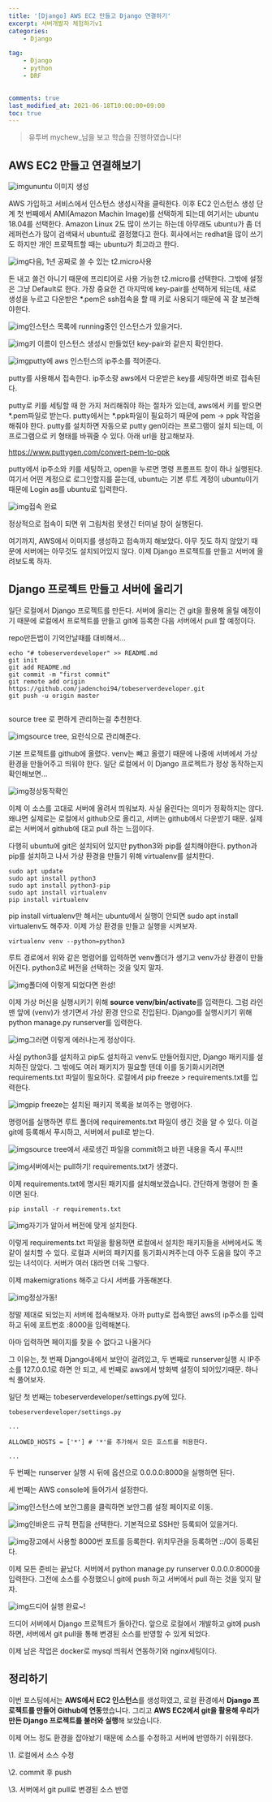 ```yaml
---
title: '[Django] AWS EC2 만들고 Django 연결하기'
excerpt: 서버개발자 체험하기v1
categories:
    - Django

tag:
    - Django
    - python
    - DRF
    

comments: true
last_modified_at: 2021-06-18T10:00:00+09:00
toc: true
---
```


> 유투버 mychew_님을 보고 학습을 진행하였습니다!



## AWS EC2 만들고 연결해보기



![img](https://blog.kakaocdn.net/dn/dlARjV/btqC22tGsjZ/Aqtb2hA155e2801rbkkc70/img.png)ununtu 이미지 생성



AWS 가입하고 서비스에서 인스턴스 생성시작을 클릭한다. 이후 EC2 인스턴스 생성 단계 첫 번째에서 AMI(Amazon Machin Image)를 선택하게 되는데 여기서는 ubuntu 18.04를 선택한다. Amazon Linux 2도 많이 쓰기는 하는데 아무래도 ubuntu가 좀 더 레퍼런스가 많이 검색돼서 ubuntu로 결정했다고 한다. 회사에서는 redhat을 많이 쓰기도 하지만 개인 프로젝트할 때는 ubuntu가 최고라고 한다.

 

 

![img](https://blog.kakaocdn.net/dn/bfRzA2/btqCZ0jf6zy/99kOkBerjBOOKPM1jtEd60/img.png)다음, 1년 공짜로 쓸 수 있는 t2.micro사용

돈 내고 쓸건 아니기 때문에 프리티어로 사용 가능한 t2.micro를 선택한다. 그밖에 설정은 그냥 Default로 한다. 가장 중요한 건 마지막에 key-pair를 선택하게 되는데, 새로 생성을 누르고 다운받은 *.pem은 ssh접속을 할 때 키로 사용되기 때문에 꼭 잘 보관해야한다. 

 



![img](https://blog.kakaocdn.net/dn/bxosF5/btqCZ0KnnAr/ec6BV6k1j6FuLc1ufFtIK1/img.png)인스턴스 목록에 running중인 인스턴스가 있을거다.



![img](https://blog.kakaocdn.net/dn/bcxezm/btqCZ1CsJZK/HI2A4SKLqO564Inn7eRSq0/img.png)키 이름이 인스턴스 생성시 만들었던 key-pair와 같은지 확인한다.

![img](https://blog.kakaocdn.net/dn/lx9bn/btqCZ1CsV1H/JGjEJgqbOKNBmvbCky71Ik/img.png)putty에 aws 인스턴스의 ip주소를 적어준다.

 

putty를 사용해서 접속한다. ip주소랑 aws에서 다운받은 key를 세팅하면 바로 접속된다. 

 

putty로 키를 세팅할 때 한 가지 처리해줘야 하는 절차가 있는데, aws에서 키를 받으면 *.pem파일로 받는다. putty에서는 *.ppk파일이 필요하기 때문에 pem -> ppk 작업을 해줘야 한다. putty를 설치하면 자동으로 putty gen이라는 프로그램이 설치 되는데, 이 프로그램으로 키 형태를 바꿔줄 수 있다. 아래 url을 참고해보자.

https://www.puttygen.com/convert-pem-to-ppk

 

putty에서 ip주소와 키를 세팅하고, open을 누르면 명령 프롬프트 창이 하나 실행된다. 여기서 어떤 계정으로 로그인할지를 묻는데, ubuntu는 기본 루트 계정이 ubuntu이기 때문에 Login as를 ubuntu로 입력한다.

 



![img](https://blog.kakaocdn.net/dn/nmRsD/btqC3NvZUpn/U5YWDcKCy3aX11azx6bEv0/img.png)접속 완료



 

정상적으로 접속이 되면 위 그림처럼 못생긴 터미널 창이 실행된다. 

여기까지, AWS에서 이미지를 생성하고 접속까지 해보았다. 아무 짓도 하지 않았기 때문에 서버에는 아무것도 설치되어있지 않다. 이제 Django 프로젝트를 만들고 서버에 올려보도록 하자.  

 

 

## Django 프로젝트 만들고 서버에 올리기

일단 로컬에서 Django 프로젝트를 만든다. 서버에 올리는 건 git을 활용해 올릴 예정이기 때문에 로컬에서 프로젝트를 만들고 git에 등록한 다음 서버에서 pull 할 예정이다. 

 repo만든법이 기억안날때를 대비해서...

```
echo "# tobeserverdeveloper" >> README.md
git init
git add README.md
git commit -m "first commit"
git remote add origin https://github.com/jadenchoi94/tobeserverdeveloper.git
git push -u origin master
                
```

 

source tree 로 편하게 관리하는걸 추천한다. 



![img](https://blog.kakaocdn.net/dn/IzGKm/btqC48TZmwT/psc5cBKfkZ2HX1MKbXYYak/img.png)source tree, 요런식으로 관리해준다.



기본 프로젝트를 github에 올렸다. venv는 빼고 올렸기 때문에 나중에 서버에서 가상 환경을 만들어주고 띄워야 한다. 일단 로컬에서 이 Django 프로젝트가 정상 동작하는지 확인해보면...

 



![img](https://blog.kakaocdn.net/dn/bK0rYc/btqCZ04CAh4/Nqg6UTxK1KW5lx1OwWH6iK/img.png)정상동작확인



이제 이 소스를 고대로 서버에 올려서 띄워보자. 사실 올린다는 의미가 정확하지는 않다. 왜냐면 실제로는 로컬에서 github으로 올리고, 서버는 github에서 다운받기 때문. 실제로는 서버에서 github에 대고 pull 하는 느낌이다.  

다행히 ubuntu에 git은 설치되어 있지만 python3와 pip를 설치해야한다. python과 pip를 설치하고 나서 가상 환경을 만들기 위해 virtualenv를 설치한다.

 

```
sudo apt update
sudo apt install python3
sudo apt install python3-pip
sudo apt install virtualenv
pip install virtualenv
```

 

pip install virtualenv만 해서는 ubuntu에서 실행이 안되면 sudo apt install virtualenv도 해주자. 이제 가상 환경을 만들고 실행을 시켜보자.

 

```
virtualenv venv --python=python3
```

루트 경로에서 위와 같은 명령어를 입력하면 venv폴더가 생기고 venv가상 환경이 만들어진다. python3로 버전을 선택하는 것을 잊지 말자.

 



![img](https://blog.kakaocdn.net/dn/cQ1ZUJ/btqCZ1oXMma/eZc16O16leuplAFWAVLLy0/img.png)폴더에 이렇게 되었다면 완성!

 

이제 가상 머신을 실행시키기 위해 **source venv/bin/activate**를 입력한다. 그럼 라인 맨 앞에 (venv)가 생기면서 가상 환경 안으로 진입된다. Django를 실행시키기 위해 python manage.py runserver를 입력한다.



![img](https://blog.kakaocdn.net/dn/bjb6WN/btqC496qREJ/1ckBFVJxUnN629KP482IB0/img.png)그러면 이렇게 에러나는게 정상이다. 

사실  python3를 설치하고 pip도 설치하고 venv도 만들어줬지만, Django 패키지를 설치하진 않았다. 그 밖에도 여러 패키지가 필요할 텐데 이를 동기화시키려면 requirements.txt 파일이 필요하다. 로컬에서 pip freeze > requirements.txt를 입력한다. 



![img](https://blog.kakaocdn.net/dn/pmVHV/btqC2t5690L/GyZ6wQsikvuftICfpZlKe0/img.png)pip freeze는 설치된 패키지 목록을 보여주는 명령어다.

 

명령어를 실행하면 루트 폴더에 requirements.txt 파일이 생긴 것을 알 수 있다. 이걸 git에 등록해서 푸시하고, 서버에서 pull로 받는다.

 



![img](https://blog.kakaocdn.net/dn/Tk5K2/btqC5oI5eyz/2UqqRKxB8qYyQDKJatuLz1/img.png)source tree에서 새로생긴 파일을 commit하고 바뀐 내용을 즉시 푸시!!!

![img](https://blog.kakaocdn.net/dn/RZI4h/btqC21BwHmj/N9HTknKTF0zBLZr2cG15J0/img.png)서버에서는 pull하기! requirements.txt가 생겼다.

 

이제 requirements.txt에 명시된 패키지를 설치해보겠습니다. 간단하게 명령어 한 줄이면 된다. 

```
pip install -r requirements.txt
```

 

![img](https://blog.kakaocdn.net/dn/bq7qOJ/btqC5nKaPcZ/7AjEO7HGip8NmBfowiKcvK/img.png)자기가 알아서 버전에 맞게 설치한다.

 

이렇게 requirements.txt 파일을 활용하면 로컬에서 설치한 패키지들을 서버에서도 똑같이 설치할 수 있다. 로컬과 서버의 패키지를 동기화시켜주는데 아주 도움을 많이 주고 있는 녀석이다. 서버가 여러 대라면 더욱 그렇다. 

이제 makemigrations 해주고 다시 서버를 가동해본다.  



![img](https://blog.kakaocdn.net/dn/bcqRAs/btqCZZ5KvSy/yS9JB4Mbgc7DvxbykWDonK/img.png)정상가동!



정말 제대로 되었는지 서버에 접속해보자. 아까 putty로 접속했던 aws의 ip주소를 입력하고 뒤에 포트번호 :8000을 입력해본다. 

아마 입력하면 페이지를 찾을 수 없다고 나올거다

그 이유는, 첫 번째 Django내에서 보안이 걸려있고, 두 번째로 runserver실행 시 IP주소를 127.0.0.1로 하면 안 되고, 세 번째로 aws에서 방화벽 설정이 되어있기때문. 하나씩 풀어보자.

 

일단 첫 번째는 tobeserverdeveloper/settings.py에 있다. 

```
tobeserverdeveloper/settings.py

...

ALLOWED_HOSTS = ['*'] # '*'를 추가해서 모든 호스트를 허용한다.

...
```

 두 번째는 runserver 실행 시 뒤에 옵션으로 0.0.0.0:8000을 실행하면 된다.

세 번째는 AWS console에 들어가서 설정한다. 



![img](https://blog.kakaocdn.net/dn/rQOJx/btqC1GSeB2b/ywIPCkkIGvvVxqaOIwhyPK/img.png)인스턴스에 보안그룹을 클릭하면 보안그룹 설정 페이지로 이동.

![img](https://blog.kakaocdn.net/dn/bqnxrx/btqCZZEKCcY/auL6gSQDzXF2MdSQQf0fA1/img.png)인바운드 규칙 편집을 선택한다. 기본적으로 SSH만 등록되어 있을거다. 



![img](https://blog.kakaocdn.net/dn/k88iZ/btqC219pdjP/bu7mXwuxtwTEUfWlVcSk40/img.png)장고에서 사용할 8000번 포트를 등록한다. 위치무관을 등록하면 ::/0이 등록된다.



 

이제 모든 준비는 끝났다. 서버에서 python manage.py runserver 0.0.0.0:8000을 입력한다. 그전에 소스를 수정했으니 git에 push 하고 서버에서 pull 하는 것을 잊지 말자.

 



![img](https://blog.kakaocdn.net/dn/HsLvV/btqC0J2C7GR/nKIXwQFTOA9NxF1HKDPeYk/img.png)드디어 실행 완료~!



드디어 서버에서 Django 프로젝트가 돌아간다. 앞으로 로컬에서 개발하고 git에 push 하면, 서버에서 git pull을 통해 변경된 소스를 반영할 수 있게 되었다.

 

이제 남은 작업은 docker로 mysql 띄워서 연동하기와 nginx세팅이다.  

 

## 정리하기

 

이번 포스팅에서는 **AWS에서 EC2 인스턴스**를 생성하였고, 로컬 환경에서 **Django 프로젝트를 만들어 Github에 연동**했습니다. 그리고 **AWS EC2에서 git을 활용해 우리가 만든 Django 프로젝트를 불러와 실행**해 보았습니다. 

이제 어느 정도 환경을 잡아놨기 때문에 소스를 수정하고 서버에 반영하기 쉬워졌다.

 

\1. 로컬에서 소스 수정

\2. commit 후 push

\3. 서버에서 git pull로 변경된 소스 반영
